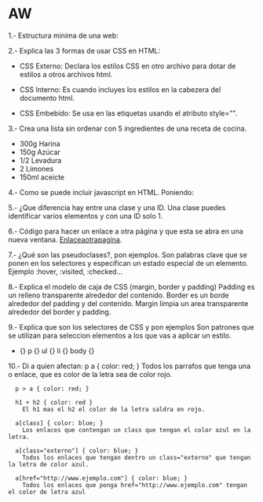 # AW

1.- Estructura minima de una web:

<head>
	<title></title>
</head>
<body>

</body>
</html>


2.- Explica las 3 formas de usar CSS en HTML:
 - CSS Externo:
   Declara los estilos CSS en otro archivo para dotar de estilos a otros archivos html.
 
 - CSS Interno:
   Es cuando incluyes los estilos en la cabezera del documento html.
 
 - CSS Embebido:
  Se usa en las etiquetas usando el atributo style="".
 
3.- Crea una lista sin ordenar con 5 ingredientes de una receta de cocina.
<ul>
  <li> 300g Harina
  <li> 150g Azúcar
  <li> 1/2 Levadura
  <li> 2 Limones
  <li> 150ml aceicte
</ul>

4.- Como se puede incluir javascript en HTML.
   Poniendo: <script type="text/javascript"></script>

5.- ¿Que diferencia hay entre una clase y una ID.
  Una clase puedes identificar varios elementos y con una ID solo 1.

6.- Código para hacer un enlace a otra página y que esta se abra en una nueva ventana.
  <a href="pagina.html" target="_blank">Enlaceaotrapagina</a>.

7.- ¿Qué son las pseudoclases?, pon ejemplos.
  Son palabras clave que se ponen en los selectores y especifican un estado especial de un elemento.
  Ejemplo :hover, :visited, :checked...

8.- Explica el modelo de caja de CSS (margin, border y padding)
  Padding es un relleno transparente alrededor del contenido.
  Border es un borde alrededor del padding y del contenido.
  Margin limpia un area transparente alrededor del border y padding.

9.- Explica que son los selectores de CSS y pon ejemplos
  Son patrones que se utilizan para seleccion elementos a los que vas a aplicar un estilo.
  * {}
  p {}
  ul {}
  li {}
  body {}
  
10.- Di a quien afectan:
      p a { color: red; }
        Todos los parrafos que tenga una <a> o enlace, que es color de la letra sea de color rojo.
        
      p > a { color: red; }
      
      h1 + h2 { color: red }
        El h1 mas el h2 el color de la letra saldra en rojo.
      
      a[class] { color: blue; }
        Los enlaces que contengan un class que tengan el color azul en la letra. 
      
      a[class="externo"] { color: blue; }
        Todos los enlaces que tengan dentro un class="externo" que tengan la letra de color azul.
      
      a[href="http://www.ejemplo.com"] { color: blue; }
        Todos los enlaces que ponga href="http://www.ejemplo.com" tengan el color de letra azul
 
